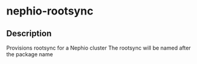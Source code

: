 # nephio-rootsync

## Description

Provisions rootsync for a Nephio cluster
The rootsync will be named after the package name